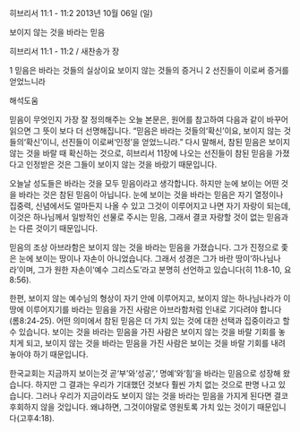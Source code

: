 히브리서 11:1 - 11:2 
2013년 10월 06일 (일)

보이지 않는 것을 바라는 믿음



히브리서 11:1 - 11:2 / 새찬송가  장


1 믿음은 바라는 것들의 실상이요 보이지 않는 것들의 증거니
2 선진들이 이로써 증거를 얻었느니라

해석도움





믿음이 무엇인지 가장 잘 정의해주는 오늘 본문은, 원어를 참고하여 다음과 같이 바꾸어 읽으면 그 뜻이 보다 더 선명해집니다. 
“믿음은 바라는 것들의‘확신’이요, 보이지 않는 것들의‘확신’이니, 선진들이 이로써‘인정’을 얻었느니라.”
다시 말해서, 참된 믿음은 보이지 않는 것을 바랄 때 확신하는 것으로, 히브리서 11장에 나오는
선진들이 참된 믿음을 가졌다고 인정받은 것은 그들이 보이지 않는 것을 바랐기 때문입니다. 

오늘날 성도들은 바라는 것을 모두 믿음이라고 생각합니다. 하지만 눈에 보이는 어떤 것을 바라는 것은 참된 믿음이 아닙니다. 눈에 보이는 것을 바라는 믿음은 자기 열정이나 집중력, 신념에서도 얼마든지 나올 수 있고 그것이 이루어지고 나면 자기 자랑이 되는데, 이것은 하나님께서 일방적인 선물로 주시는 믿음, 그래서 결코 자랑할 것이 없는 믿음과는 다른 것이기 때문입니다.

믿음의 조상 아브라함은 보이지 않는 것을 바라는 믿음을 가졌습니다. 그가 진정으로 좇은  눈에 보이는 땅이나 자손이 아니었습니다. 그래서 성경은 그가 바란 땅이‘하나님나라’이며, 그가 원한 자손이‘예수 그리스도’라고 분명히 선언하고 있습니다(히 11:8-10, 요8:56).

한편, 보이지 않는 예수님의 형상이 자기 안에 이루어지고, 보이지 않는 하나님나라가 이 땅에 이루어지기를 바라는 믿음을 가진 사람은 아브라함처럼 인내로 기다려야 합니다(롬8:24-25). 어떤 의미에서 참된 믿음은 더 가치 있는 것에 대한 선택과 집중이라고 할 수 있습니다. 보이는 것을 바라는 믿음을 가진 사람은 보이지 않는 것을 바랄 기회를 놓치게 되고, 보이지 않는 것을 바라는 믿음을 가진 사람은 보이는 것을 바랄 기회를 내려놓아야 하기 때문입니다.

한국교회는 지금까지 보이는것 곧‘부’와‘성공’,‘ 명예’와‘힘’을 바라는 믿음으로 성장해 왔습니다. 하지만 그 결과는 우리가 기대했던 것보다 훨씬 가치 없는 것으로 판명 나고 있습니다. 그러나 우리가 지금이라도 보이지 않는 것을 바라는 믿음을 가지게 된다면 결코 후회하지 않을 것입니다. 왜냐하면, 그것이야말로 영원토록 가치 있는 것이기 때문입니다(고후4:18).